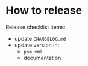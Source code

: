# How to release

Release checklist items:
- update `CHANGELOG.md`
- update version in: 
  - `pom.xml`
  - documentation